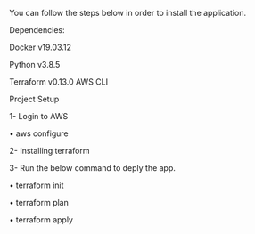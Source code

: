 You can follow the steps below in order to install the application.

Dependencies:

Docker v19.03.12 

Python v3.8.5 

Terraform v0.13.0 AWS CLI

Project Setup

1- Login to AWS

•	aws configure

2- Installing terraform

3- Run the below command to deply the app.

•	terraform init

•	terraform plan

•	terraform apply

